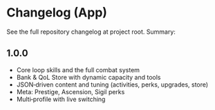 # Changelog (App)

See the full repository changelog at project root. Summary:

## 1.0.0
- Core loop skills and the full combat system
- Bank & QoL Store with dynamic capacity and tools
- JSON‑driven content and tuning (activities, perks, upgrades, store)
- Meta: Prestige, Ascension, Sigil perks
- Multi‑profile with live switching
